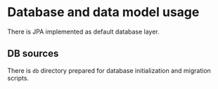 # Database and data model usage

There is JPA implemented as default database layer.

## DB sources
There is `db` directory prepared for database initialization and migration scripts.
